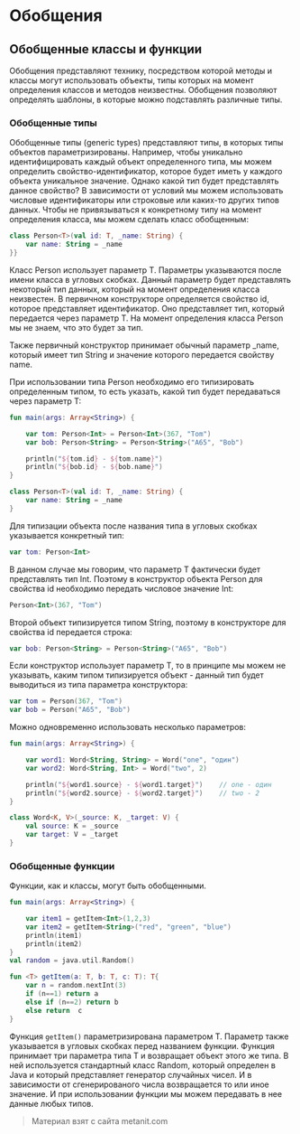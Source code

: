 # Обобщения

## Обобщенные классы и функции

Обобщения представляют технику, посредством которой методы и классы могут использовать объекты, типы которых на момент определения классов и методов неизвестны. Обобщения позволяют определять шаблоны, в которые можно подставлять различные типы.

### Обобщенные типы

Обобщенные типы (generic types) представляют типы, в которых типы объектов параметризированы. Например, чтобы уникально идентифицировать каждый объект определенного типа, мы можем определить свойство-идентификатор, которое будет иметь у каждого объекта уникальное значение. Однако какой тип будет представлять данное свойство? В зависимости от условий мы можем использовать числовые идентификаторы или строковые или каких-то других типов данных. Чтобы не привязываться к конкретному типу на момент определения класса, мы можем сделать класс обобщенным:

```kotlin
class Person<T>(val id: T, _name: String) {
    var name: String = _name
}}
```

Класс Person использует параметр T. Параметры указываются после имени класса в угловых скобках. Данный параметр будет представлять некоторый тип данных, который на момент определения класса неизвестен. В первичном конструкторе определяется свойство id, которое представляет идентификатор. Оно представляет тип, который передается через параметр T. На момент определения класса Person мы не знаем, что это будет за тип.

Также первичный конструктор принимает обычный параметр _name, который имеет тип String и значение которого передается свойству name.

При использовании типа Person необходимо его типизировать определенным типом, то есть указать, какой тип будет передаваться через параметр T:

```kotlin
fun main(args: Array<String>) {

    var tom: Person<Int> = Person<Int>(367, "Tom")
    var bob: Person<String> = Person<String>("A65", "Bob")

    println("${tom.id} - ${tom.name}")
    println("${bob.id} - ${bob.name}")
}

class Person<T>(val id: T, _name: String) {
    var name: String = _name
}
```

Для типизации объекта после названия типа в угловых скобках указывается конкретный тип:

```kotlin
var tom: Person<Int>
```

В данном случае мы говорим, что параметр T фактически будет представлять тип Int. Поэтому в конструктор объекта Person для свойства id необходимо  передать числовое значение Int:

```kotlin
Person<Int>(367, "Tom")
```

Второй объект типизируется типом String, поэтому в конструкторе для свойства id передается строка:

```kotlin
var bob: Person<String> = Person<String>("A65", "Bob")
```

Если конструктор использует параметр T, то в принципе мы можем не указывать, каким типом типизируется объект - данный тип будет выводиться из типа параметра конструктора:

```kotlin
var tom = Person(367, "Tom")
var bob = Person("A65", "Bob")
```

Можно одновременно использовать несколько параметров:

```kotlin
fun main(args: Array<String>) {

    var word1: Word<String, String> = Word("one", "один")
    var word2: Word<String, Int> = Word("two", 2)

    println("${word1.source} - ${word1.target}")    // one - один
    println("${word2.source} - ${word2.target}")    // two - 2
}

class Word<K, V>(_source: K, _target: V) {
    val source: K = _source
    var target: V = _target
}
```

### Обобщенные функции

Функции, как и классы, могут быть обобщенными.

```kotlin
fun main(args: Array<String>) {

    var item1 = getItem<Int>(1,2,3)
    var item2 = getItem<String>("red", "green", "blue")
    println(item1)
    println(item2)
}
val random = java.util.Random()

fun <T> getItem(a: T, b: T, c: T): T{
    var n = random.nextInt(3)
    if (n==1) return a
    else if (n==2) return b
    else return  c
}
```

Функция `getItem()` параметризирована параметром T. Параметр также указывается в угловых скобках перед названием функции. Функция принимает три параметра типа T и возвращает объект этого же типа. В ней используется стандартный класс Random, который определен в Java и который представляет генератор случайных чисел. И в зависимости от сгенерированого числа возвращается то или иное значение. И при использовании функции мы можем передавать в нее данные любых типов.


> Материал взят с сайта metanit.com